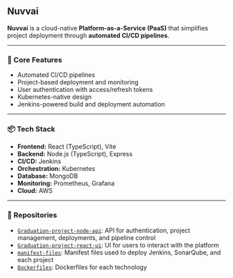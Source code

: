 ## **Nuvvai**

**Nuvvai** is a cloud-native **Platform-as-a-Service (PaaS)** that simplifies project deployment through **automated CI/CD pipelines**.


---

### 🔧 Core Features

- Automated CI/CD pipelines  
- Project-based deployment and monitoring  
- User authentication with access/refresh tokens  
- Kubernetes-native design  
- Jenkins-powered build and deployment automation  

---

### 📦 Tech Stack

- **Frontend:** React (TypeScript), Vite
- **Backend:** Node.js (TypeScript), Express
- **CI/CD:** Jenkins
- **Orchestration:** Kubernetes
- **Database:** MongoDB
- **Monitoring:** Prometheus, Grafana
- **Cloud:** AWS

---

### 📁 Repositories

- [`Graduation-project-node-api`](https://github.com/Nuvvai/Graduation-project-node-api): API for authentication, project management, deployments, and pipeline control  
- [`Graduation-project-react-ui`](https://github.com/Nuvvai/Graduation-project-react-ui): UI for users to interact with the platform  
- [`manifest-files`](https://github.com/Nuvvai/manifest-files): Manifest files used to deploy Jenkins, SonarQube, and each project
- [`Dockerfiles`](https://github.com/Nuvvai/Dockerfiles): Dockerfiles for each technology

